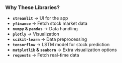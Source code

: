 
### **Why These Libraries?**

* **`streamlit`** → UI for the app
* **`yfinance`** → Fetch stock market data
* **`numpy` & `pandas`** → Data handling
* **`plotly`** → Visualization
* **`scikit-learn`** → Data preprocessing
* **`tensorflow`** → LSTM model for stock prediction
* **`matplotlib` & `seaborn`** → Extra visualization options
* **`requests`** → Fetch real-time data
